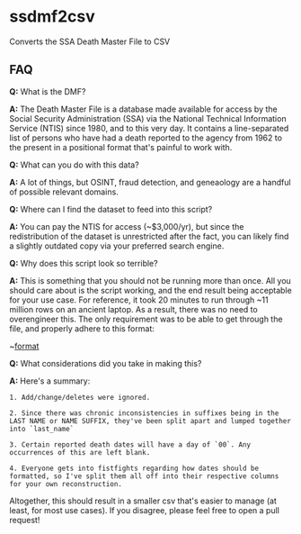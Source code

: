 # ssdmf2csv

Converts the SSA Death Master File to CSV

## FAQ

**Q:** What is the DMF?

**A:** The Death Master File is a database made available for access by the Social Security Administration (SSA) via the National Technical Information Service (NTIS) since 1980, and to this very day. It contains a line-separated list of persons who have had a death reported to the agency from 1962 to the present in a positional format that's painful to work with.

**Q:** What can you do with this data?

**A:** A lot of things, but OSINT, fraud detection, and geneaology are a handful of possible relevant domains.

**Q:** Where can I find the dataset to feed into this script?

**A:** You can pay the NTIS for access (~$3,000/yr), but since the redistribution of the dataset is unrestricted after the fact, you can likely find a slightly outdated copy via your preferred search engine.

**Q:** Why does this script look so terrible?

**A:** This is something that you should not be running more than once. All you should care about is the script working, and the end result being acceptable for your use case. For reference, it took 20 minutes to run through ~11 million rows on an ancient laptop. As a result, there was no need to overengineer this. The only requirement was to be able to get through the file, and properly adhere to this format:

~[format](format.png)


**Q:** What considerations did you take in making this?

**A:** Here's a summary:

    1. Add/change/deletes were ignored.

    2. Since there was chronic inconsistencies in suffixes being in the LAST NAME or NAME SUFFIX, they've been split apart and lumped together into `last_name`

    3. Certain reported death dates will have a day of `00`. Any occurrences of this are left blank.

    4. Everyone gets into fistfights regarding how dates should be formatted, so I've split them all off into their respective columns for your own reconstruction.

Altogether, this should result in a smaller csv that's easier to manage (at least, for most use cases). If you disagree, please feel free to open a pull request!